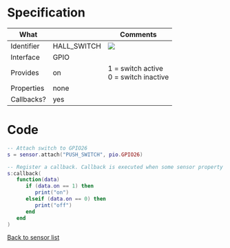 # Specification

| What         |             | Comments                   |
|--------------|-------------|----------------------------|
| Identifier   | HALL_SWITCH | ![](http://git.whitecatboard.org/push_button.png) |
| Interface    | GPIO        |                            |
| Provides     | on          | 1 = switch active<br/>0 = switch inactive|
| Properties   | none        |                            |
| Callbacks?   | yes         | |


# Code

```lua
-- Attach switch to GPIO26
s = sensor.attach("PUSH_SWITCH", pio.GPIO26)

-- Register a callback. Callback is executed when some sensor property changes.
s:callback(
   function(data)
      if (data.on == 1) then
         print("on")
      elseif (data.on == 0) then
         print("off")
      end
   end
)
```

[Back to sensor list](https://github.com/whitecatboard/Lua-RTOS-ESP32/wiki/Sensor-module#supported-sensors)
